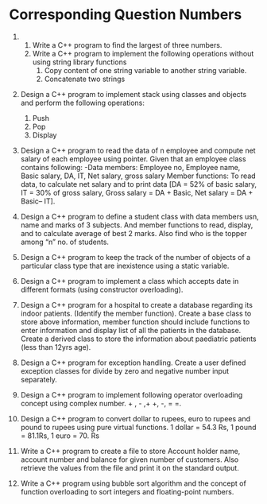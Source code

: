 # Corresponding Question Numbers

1.  1. Write a C++ program to find the largest of three numbers.
    2. Write a C++ program to implement the following operations without using string library functions
        1. Copy content of one string variable to another string variable.
        2. Concatenate two strings

2.  Design a C++ program to implement stack using classes and objects and perform the following operations:
    1. Push
    2. Pop
    3. Display

3.  Design a C++ program to read the data of n employee and compute net salary of each employee using pointer.
    Given that an employee class contains following: -Data members: Employee no, Employee name, Basic salary, DA, IT, Net salary,
    gross salary Member functions: To read data, to calculate net salary and to print data [DA = 52% of basic salary, IT = 30% of gross salary,
    Gross salary = DA + Basic, Net salary = DA + Basic– IT].

4.  Design a C++ program to define a student class with data members usn, name and marks of 3 subjects. And member functions to read,
    display, and to calculate average of best 2 marks. Also find who is the topper among “n” no. of students.

5.  Design a C++ program to keep the track of the number of objects of a particular class type that are inexistence using a static variable.

6.  Design a C++ program to implement a class which accepts date in different formats (using constructor overloading).

7.  Design a C++ program for a hospital to create a database regarding its indoor patients. (Identify the member function).
    Create a base class to store above information, member function should include functions to enter information and display list of
    all the patients in the database. Create a derived class to store the information about paediatric patients (less than 12yrs age).

8.  Design a C++ program for exception handling. Create a user defined exception classes for divide by zero and negative number input separately.

9.  Design a C++ program to implement following operator overloading concept using complex number. + , - ,+ +, -, = =.

10. Design a C++ program to convert dollar to rupees, euro to rupees and pound to rupees using pure virtual functions. 1 dollar = 54.3 Rs,
    1 pound = 81.1Rs, 1 euro = 70. Rs

11. Write a C++ program to create a file to store Account holder name, account number and balance for given number of customers.
    Also retrieve the values from the file and print it on the standard output.

12. Write a C++ program using bubble sort algorithm and the concept of function overloading to sort integers and floating-point numbers.

